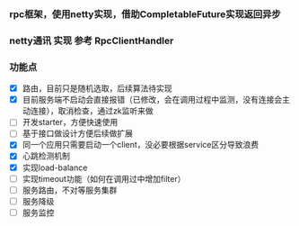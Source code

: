 ### rpc框架，使用netty实现，借助CompletableFuture实现返回异步

### netty通讯 实现 参考 RpcClientHandler

### 功能点
- [x] 路由，目前只是随机选取，后续算法待实现
- [x] 目前服务端不启动会直接报错（已修改，会在调用过程中监测，没有连接会主动连接），取消检查，通过zk监听来做
- [ ] 开发starter，方便快速使用
- [ ] 基于接口做设计方便后续做扩展
- [x] 同一个应用只需要启动一个client，没必要根据service区分导致浪费
- [x] 心跳检测机制
- [x] 实现load-balance
- [ ] 实现timeout功能（如何在调用过中增加filter）
- [ ] 服务路由，不对等服务集群
- [ ] 服务降级
- [ ] 服务监控